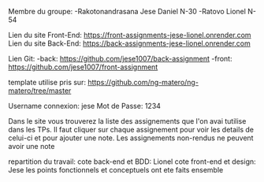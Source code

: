 Membre du groupe: 
-Rakotonandrasana Jese Daniel N-30
-Ratovo Lionel N-54

Lien du site Front-End: https://front-assignments-jese-lionel.onrender.com
Lien du site Back-End: https://back-assignments-jese-lionel.onrender.com

Lien Git:
-back: https://github.com/jese1007/back-assignment
-front: https://github.com/jese1007/front-assignment

template utilise pris sur: https://github.com/ng-matero/ng-matero/tree/master

Username connexion: jese
Mot de Passe: 1234

Dans le site vous trouverez la liste des assignements que l'on avai tutilise dans les TPs.
Il faut cliquer sur chaque assignement pour voir les details de celui-ci et pour ajouter une note.
Les assignements non-rendus ne peuvent avoir une note

repartition du travail:
cote back-end et BDD: Lionel
cote front-end et design: Jese
les points fonctionnels et conceptuels ont ete faits ensemble

